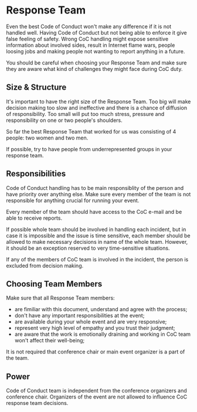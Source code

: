 # Response Team

Even the best Code of Conduct won't make any difference if it is not 
handled well. Having Code of Conduct but not being able to enforce it give false feeling of safety. 
Wrong CoC handling might expose sensitive information about involved sides, 
result in Internet flame wars, people loosing jobs and making people not 
wanting to report anything in a future. 

You should be careful when choosing your Response Team and make sure they are
aware what kind of challenges they might face during CoC duty. 

## Size & Structure

It's important to have the right size of the Response Team. Too big will 
make decision making too slow and ineffective and there is a chance of 
diffusion of responsibility. Too small will put too much 
stress, pressure and responsibility on one or two people's shoulders. 

So far the best Response Team that worked for us was consisting of 4 people: 
two women and two men.

If possible, try to have people from underrepresented groups in your response 
team.

## Responsibilities

Code of Conduct handling has to be main responsiblity 
of the person and have priority over anything else. 
Make sure every member of the team is not responsible for anything crucial 
for running your event.

Every member of the team should have access to the CoC e-mail and be able to 
receive reports. 

If possible whole team should be involved in handling each incident, 
but in case it is impossible and the issue is time sensitive, each member 
should be allowed to make necessary decisions in name of the whole team. 
However, it should be an exception reserved to very time-sensitive situations.

If any of the members of CoC team is involved in the incident, the person 
is excluded from decision making. 

## Choosing Team Members

Make sure that all Response Team members:

* are fimiliar with this document, understand and agree with the process;
* don't have any important responsibilities at the event;
* are available during your whole event and are very responsive;
* represent very high level of empathy and you trust their judgment;
* are aware that the work is emotionally draining and working in CoC team won't 
affect their well-being;

It is not required that conference chair or main event organizer is a part of 
the team. 

## Power

Code of Conduct team is independent from the conference organizers and 
conference chair. Organizers of the event are not allowed to influence CoC 
response team decisions. 
